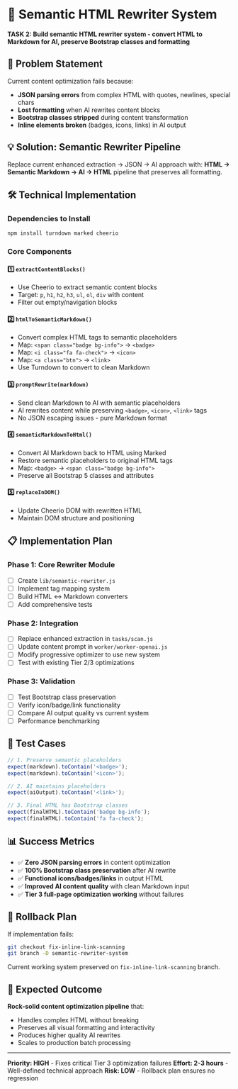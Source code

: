 # 🧠 Semantic HTML Rewriter System
**TASK 2: Build semantic HTML rewriter system - convert HTML to Markdown for AI, preserve Bootstrap classes and formatting**

## 🎯 Problem Statement

Current content optimization fails because:
- **JSON parsing errors** from complex HTML with quotes, newlines, special chars
- **Lost formatting** when AI rewrites content blocks  
- **Bootstrap classes stripped** during content transformation
- **Inline elements broken** (badges, icons, links) in AI output

## 💡 Solution: Semantic Rewriter Pipeline

Replace current enhanced extraction → JSON → AI approach with:
**HTML → Semantic Markdown → AI → HTML** pipeline that preserves all formatting.

## 🛠️ Technical Implementation

### Dependencies to Install
```bash
npm install turndown marked cheerio
```

### Core Components

#### 1️⃣ `extractContentBlocks()`
- Use Cheerio to extract semantic content blocks
- Target: `p`, `h1`, `h2`, `h3`, `ul`, `ol`, `div` with content
- Filter out empty/navigation blocks

#### 2️⃣ `htmlToSemanticMarkdown()`  
- Convert complex HTML tags to semantic placeholders
- Map: `<span class="badge bg-info">` → `<badge>`
- Map: `<i class="fa fa-check">` → `<icon>`
- Map: `<a class="btn">` → `<link>`
- Use Turndown to convert to clean Markdown

#### 3️⃣ `promptRewrite(markdown)`
- Send clean Markdown to AI with semantic placeholders
- AI rewrites content while preserving `<badge>`, `<icon>`, `<link>` tags
- No JSON escaping issues - pure Markdown format

#### 4️⃣ `semanticMarkdownToHtml()`
- Convert AI Markdown back to HTML using Marked
- Restore semantic placeholders to original HTML tags
- Map: `<badge>` → `<span class="badge bg-info">`
- Preserve all Bootstrap 5 classes and attributes

#### 5️⃣ `replaceInDOM()`
- Update Cheerio DOM with rewritten HTML
- Maintain DOM structure and positioning

## 📋 Implementation Plan

### Phase 1: Core Rewriter Module
- [ ] Create `lib/semantic-rewriter.js`
- [ ] Implement tag mapping system
- [ ] Build HTML ↔ Markdown converters
- [ ] Add comprehensive tests

### Phase 2: Integration 
- [ ] Replace enhanced extraction in `tasks/scan.js`
- [ ] Update content prompt in `worker/worker-openai.js`
- [ ] Modify progressive optimizer to use new system
- [ ] Test with existing Tier 2/3 optimizations

### Phase 3: Validation
- [ ] Test Bootstrap class preservation
- [ ] Verify icon/badge/link functionality  
- [ ] Compare AI output quality vs current system
- [ ] Performance benchmarking

## 🧪 Test Cases

```javascript
// 1. Preserve semantic placeholders
expect(markdown).toContain('<badge>');
expect(markdown).toContain('<icon>');

// 2. AI maintains placeholders
expect(aiOutput).toContain('<link>');

// 3. Final HTML has Bootstrap classes
expect(finalHTML).toContain('badge bg-info');
expect(finalHTML).toContain('fa fa-check');
```

## 📊 Success Metrics

- ✅ **Zero JSON parsing errors** in content optimization
- ✅ **100% Bootstrap class preservation** after AI rewrite
- ✅ **Functional icons/badges/links** in output HTML
- ✅ **Improved AI content quality** with clean Markdown input
- ✅ **Tier 3 full-page optimization working** without failures

## 🔄 Rollback Plan

If implementation fails:
```bash
git checkout fix-inline-link-scanning
git branch -D semantic-rewriter-system
```

Current working system preserved on `fix-inline-link-scanning` branch.

## 🎯 Expected Outcome

**Rock-solid content optimization pipeline** that:
- Handles complex HTML without breaking
- Preserves all visual formatting and interactivity
- Produces higher quality AI rewrites
- Scales to production batch processing

---
**Priority: HIGH** - Fixes critical Tier 3 optimization failures
**Effort: 2-3 hours** - Well-defined technical approach
**Risk: LOW** - Rollback plan ensures no regression
